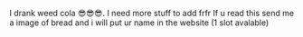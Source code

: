 I drank weed cola 😎😎😎.
I need more stuff to add frfr
If u read this send me a image of bread and i will put ur name in the website (1 slot avalable)